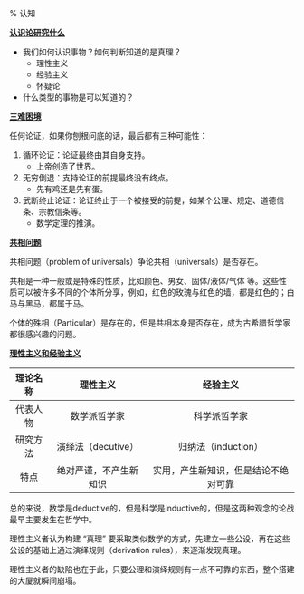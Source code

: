 % 认知

<b><u>认识论研究什么</u></b>

- 我们如何认识事物？如何判断知道的是真理？
    - 理性主义
    - 经验主义
    - 怀疑论
- 什么类型的事物是可以知道的？

<b><u>三难困境</u></b>

任何论证，如果你刨根问底的话，最后都有三种可能性：

1. 循环论证：论证最终由其自身支持。
    - 上帝创造了世界。
2. 无穷倒退：支持论证的前提最终没有终点。
    - 先有鸡还是先有蛋。
3. 武断终止论证：论证终止于一个被接受的前提，如某个公理、规定、道德信条、宗教信条等。
    - 数学定理的推演。

<b><u>共相问题</u></b>

共相问题（problem of universals）争论共相（universals）是否存在。

共相是一种一般或是特殊的性质，比如颜色、男女、固体/液体/气体 等。这些性质可以被许多不同的个体所分享，例如，红色的玫瑰与红色的墙，都是红色的；白马与黑马，都属于马。

个体的殊相（Particular）是存在的，但是共相本身是否存在，成为古希腊哲学家都很感兴趣的问题。

<b><u>理性主义和经验主义</u></b>

| 理论名称 | 理性主义               | 经验主义                             |
| :-:      | :-:                    | :-:                                  |
| 代表人物 | 数学派哲学家           | 科学派哲学家                         |
| 研究方法 | 演绎法（decutive）     | 归纳法（induction）                  |
| 特点     | 绝对严谨，不产生新知识 | 实用，产生新知识，但是结论不绝对可靠 |

总的来说，数学是deductive的，但是科学是inductive的，但是这两种观念的论战最早主要发生在哲学中。

理性主义者认为构建 “真理” 要采取类似数学的方式，先建立一些公设，再在这些公设的基础上通过演绎规则（derivation rules），来逐渐发现真理。

理性主义者的缺陷也在于此，只要公理和演绎规则有一点不可靠的东西，整个搭建的大厦就瞬间崩塌。
